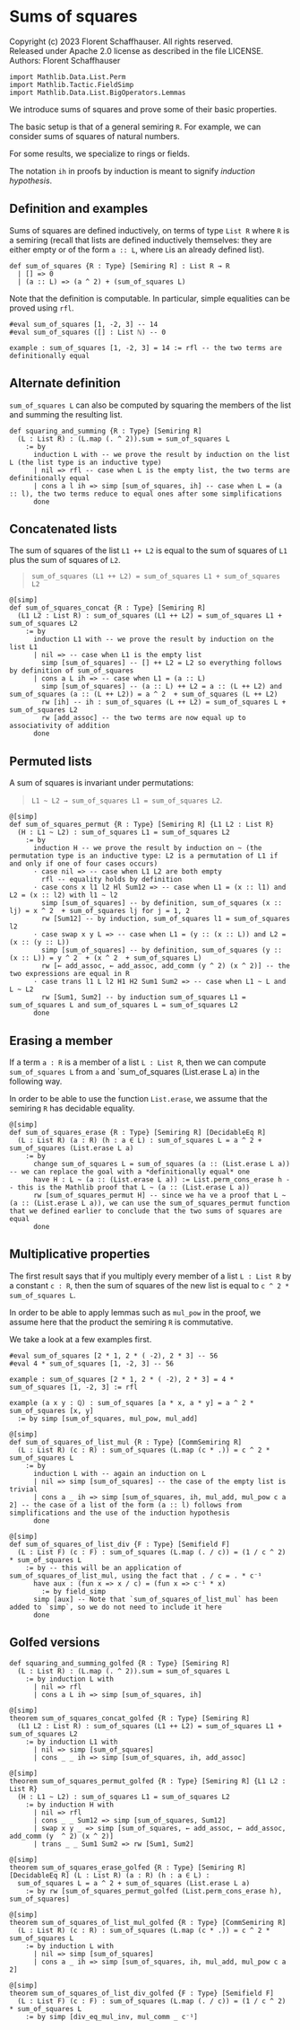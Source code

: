 # Sums of squares

Copyright (c) 2023 Florent Schaffhauser. All rights reserved.  
Released under Apache 2.0 license as described in the file LICENSE.  
Authors: Florent Schaffhauser

```lean
import Mathlib.Data.List.Perm
import Mathlib.Tactic.FieldSimp
import Mathlib.Data.List.BigOperators.Lemmas
```

We introduce sums of squares and prove some of their basic properties.

The basic setup is that of a general semiring `R`. For example, we can consider sums of squares of natural numbers.

For some results, we specialize to rings or fields.

The notation `ih` in proofs by induction is meant to signify *induction hypothesis*.

## Definition and examples

Sums of squares are defined inductively, on terms of type `List R` where `R` is a semiring (recall that lists are defined inductively themselves: they are either empty or of the form `a :: L`, where `L`is an already defined list).

```lean
def sum_of_squares {R : Type} [Semiring R] : List R → R
  | [] => 0
  | (a :: L) => (a ^ 2) + (sum_of_squares L)
```

Note that the definition is computable. In particular, simple equalities can be proved using `rfl`.

```lean
#eval sum_of_squares [1, -2, 3] -- 14
#eval sum_of_squares ([] : List ℕ) -- 0

example : sum_of_squares [1, -2, 3] = 14 := rfl -- the two terms are definitionally equal
```

## Alternate definition

`sum_of_squares L` can also be computed by squaring the members of the list and summing the resulting list.

```lean
def squaring_and_summing {R : Type} [Semiring R] 
  (L : List R) : (L.map (. ^ 2)).sum = sum_of_squares L
    := by
      induction L with -- we prove the result by induction on the list L (the list type is an inductive type)
      | nil => rfl -- case when L is the empty list, the two terms are definitionally equal
      | cons a l ih => simp [sum_of_squares, ih] -- case when L = (a :: l), the two terms reduce to equal ones after some simplifications
      done
```

## Concatenated lists

The sum of squares of the list `L1 ++ L2` is equal to the sum of squares of `L1` plus the sum of squares of `L2`.

> `sum_of_squares (L1 ++ L2) = sum_of_squares L1 + sum_of_squares L2`

```lean
@[simp]
def sum_of_squares_concat {R : Type} [Semiring R] 
  (L1 L2 : List R) : sum_of_squares (L1 ++ L2) = sum_of_squares L1 + sum_of_squares L2 
    := by
      induction L1 with -- we prove the result by induction on the list L1
      | nil => -- case when L1 is the empty list
        simp [sum_of_squares] -- [] ++ L2 = L2 so everything follows by definition of sum_of_squares
      | cons a L ih => -- case when L1 = (a :: L)
        simp [sum_of_squares] -- (a :: L) ++ L2 = a :: (L ++ L2) and sum_of_squares (a :: (L ++ L2)) = a ^ 2  + sum_of_squares (L ++ L2)
        rw [ih] -- ih : sum_of_squares (L ++ L2) = sum_of_squares L + sum_of_squares L2
        rw [add_assoc] -- the two terms are now equal up to associativity of addition
      done
```

## Permuted lists

A sum of squares is invariant under permutations:

> `L1 ~ L2 → sum_of_squares L1 = sum_of_squares L2`.

```lean
@[simp]
def sum_of_squares_permut {R : Type} [Semiring R] {L1 L2 : List R} 
  (H : L1 ~ L2) : sum_of_squares L1 = sum_of_squares L2 
    := by
      induction H -- we prove the result by induction on ~ (the permutation type is an inductive type: L2 is a permutation of L1 if and only if one of four cases occurs)
      · case nil => -- case when L1 L2 are both empty
        rfl -- equality holds by definition
      · case cons x l1 l2 Hl Sum12 => -- case when L1 = (x :: l1) and L2 = (x :: l2) with l1 ~ l2
        simp [sum_of_squares] -- by definition, sum_of_squares (x :: lj) = x ^ 2  + sum_of_squares lj for j = 1, 2
        rw [Sum12] -- by induction, sum_of_squares l1 = sum_of_squares l2
      · case swap x y L => -- case when L1 = (y :: (x :: L)) and L2 = (x :: (y :: L))
        simp [sum_of_squares] -- by definition, sum_of_squares (y :: (x :: L)) = y ^ 2  + (x ^ 2  + sum_of_squares L)
        rw [← add_assoc, ← add_assoc, add_comm (y ^ 2) (x ^ 2)] -- the two expressions are equal in R
      · case trans l1 L l2 H1 H2 Sum1 Sum2 => -- case when L1 ~ L and L ~ L2
        rw [Sum1, Sum2] -- by induction sum_of_squares L1 = sum_of_squares L and sum_of_squares L = sum_of_squares L2
      done
```

## Erasing a member

If a term `a : R` is a member of a list `L : List R`, then we can compute `sum_of_squares L` from `a` and `sum_of_squares (List.erase L a) in the following way.

In order to be able to use the function `List.erase`, we assume that the semiring `R` has decidable equality.

```lean
@[simp]
def sum_of_squares_erase {R : Type} [Semiring R] [DecidableEq R] 
  (L : List R) (a : R) (h : a ∈ L) : sum_of_squares L = a ^ 2 + sum_of_squares (List.erase L a) 
    := by
      change sum_of_squares L = sum_of_squares (a :: (List.erase L a)) -- we can replace the goal with a *definitionally equal* one
      have H : L ~ (a :: (List.erase L a)) := List.perm_cons_erase h -- this is the Mathlib proof that L ~ (a :: (List.erase L a))
      rw [sum_of_squares_permut H] -- since we ha ve a proof that L ~ (a :: (List.erase L a)), we can use the sum_of_squares_permut function that we defined earlier to conclude that the two sums of squares are equal
      done
```

## Multiplicative properties

The first result says that if you multiply every member of a list `L : List R` by a constant `c : R`, then the sum of squares of the new list is equal to `c ^ 2 * sum_of_squares L`. 

In order to be able to apply lemmas such as `mul_pow` in the proof, we assume here that the product the semiring `R` is commutative.

We take a look at a few examples first.

```lean
#eval sum_of_squares [2 * 1, 2 * ( -2), 2 * 3] -- 56 
#eval 4 * sum_of_squares [1, -2, 3] -- 56

example : sum_of_squares [2 * 1, 2 * ( -2), 2 * 3] = 4 * sum_of_squares [1, -2, 3] := rfl

example (a x y : ℚ) : sum_of_squares [a * x, a * y] = a ^ 2 * sum_of_squares [x, y] 
  := by simp [sum_of_squares, mul_pow, mul_add]
    
@[simp]
def sum_of_squares_of_list_mul {R : Type} [CommSemiring R] 
  (L : List R) (c : R) : sum_of_squares (L.map (c * .)) = c ^ 2 * sum_of_squares L 
    := by
      induction L with -- again an induction on L
      | nil => simp [sum_of_squares] -- the case of the empty list is trivial
      | cons a _ ih => simp [sum_of_squares, ih, mul_add, mul_pow c a 2] -- the case of a list of the form (a :: l) follows from simplifications and the use of the induction hypothesis
      done

@[simp]
def sum_of_squares_of_list_div {F : Type} [Semifield F] 
  (L : List F) (c : F) : sum_of_squares (L.map (. / c)) = (1 / c ^ 2) * sum_of_squares L 
    := by -- this will be an application of sum_of_squares_of_list_mul, using the fact that . / c = . * c⁻¹
      have aux : (fun x => x / c) = (fun x => c⁻¹ * x) 
        := by field_simp
      simp [aux] -- Note that `sum_of_squares_of_list_mul` has been added to `simp`, so we do not need to include it here
      done
```

## Golfed versions

```lean
def squaring_and_summing_golfed {R : Type} [Semiring R] 
  (L : List R) : (L.map (. ^ 2)).sum = sum_of_squares L
    := by induction L with
      | nil => rfl
      | cons a L ih => simp [sum_of_squares, ih]

@[simp]
theorem sum_of_squares_concat_golfed {R : Type} [Semiring R] 
  (L1 L2 : List R) : sum_of_squares (L1 ++ L2) = sum_of_squares L1 + sum_of_squares L2 
    := by induction L1 with
      | nil => simp [sum_of_squares]
      | cons _ _ ih => simp [sum_of_squares, ih, add_assoc]

@[simp]
theorem sum_of_squares_permut_golfed {R : Type} [Semiring R] {L1 L2 : List R} 
  (H : L1 ~ L2) : sum_of_squares L1 = sum_of_squares L2 
    := by induction H with
      | nil => rfl
      | cons _ _ Sum12 => simp [sum_of_squares, Sum12]
      | swap x y _ => simp [sum_of_squares, ← add_assoc, ← add_assoc, add_comm (y  ^ 2) (x ^ 2)]
      | trans _ _ Sum1 Sum2 => rw [Sum1, Sum2]
  
@[simp]
theorem sum_of_squares_erase_golfed {R : Type} [Semiring R] [DecidableEq R] (L : List R) (a : R) (h : a ∈ L) : 
  sum_of_squares L = a ^ 2 + sum_of_squares (List.erase L a) 
    := by rw [sum_of_squares_permut_golfed (List.perm_cons_erase h), sum_of_squares]

@[simp]
theorem sum_of_squares_of_list_mul_golfed {R : Type} [CommSemiring R] 
  (L : List R) (c : R) : sum_of_squares (L.map (c * .)) = c ^ 2 * sum_of_squares L
    := by induction L with
      | nil => simp [sum_of_squares]
      | cons a _ ih => simp [sum_of_squares, ih, mul_add, mul_pow c a 2]

@[simp]
theorem sum_of_squares_of_list_div_golfed {F : Type} [Semifield F] 
  (L : List F) (c : F) : sum_of_squares (L.map (. / c)) = (1 / c ^ 2) * sum_of_squares L 
    := by simp [div_eq_mul_inv, mul_comm _ c⁻¹]
```
